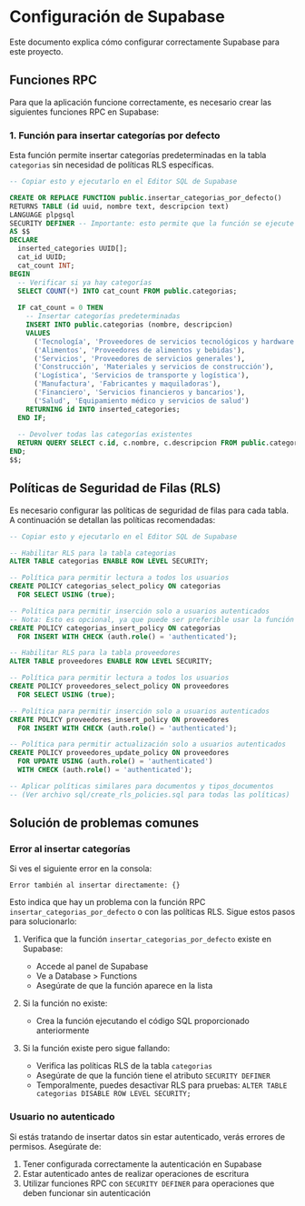 # Configuración de Supabase

Este documento explica cómo configurar correctamente Supabase para este proyecto.

## Funciones RPC

Para que la aplicación funcione correctamente, es necesario crear las siguientes funciones RPC en Supabase:

### 1. Función para insertar categorías por defecto

Esta función permite insertar categorías predeterminadas en la tabla `categorias` sin necesidad de políticas RLS específicas.

```sql
-- Copiar esto y ejecutarlo en el Editor SQL de Supabase

CREATE OR REPLACE FUNCTION public.insertar_categorias_por_defecto()
RETURNS TABLE (id uuid, nombre text, descripcion text) 
LANGUAGE plpgsql
SECURITY DEFINER -- Importante: esto permite que la función se ejecute con los permisos del creador
AS $$
DECLARE
  inserted_categories UUID[];
  cat_id UUID;
  cat_count INT;
BEGIN
  -- Verificar si ya hay categorías
  SELECT COUNT(*) INTO cat_count FROM public.categorias;
  
  IF cat_count = 0 THEN
    -- Insertar categorías predeterminadas
    INSERT INTO public.categorias (nombre, descripcion)
    VALUES
      ('Tecnología', 'Proveedores de servicios tecnológicos y hardware'),
      ('Alimentos', 'Proveedores de alimentos y bebidas'),
      ('Servicios', 'Proveedores de servicios generales'),
      ('Construcción', 'Materiales y servicios de construcción'),
      ('Logística', 'Servicios de transporte y logística'),
      ('Manufactura', 'Fabricantes y maquiladoras'),
      ('Financiero', 'Servicios financieros y bancarios'),
      ('Salud', 'Equipamiento médico y servicios de salud')
    RETURNING id INTO inserted_categories;
  END IF;
  
  -- Devolver todas las categorías existentes
  RETURN QUERY SELECT c.id, c.nombre, c.descripcion FROM public.categorias c ORDER BY c.nombre;
END;
$$;
```

## Políticas de Seguridad de Filas (RLS)

Es necesario configurar las políticas de seguridad de filas para cada tabla. A continuación se detallan las políticas recomendadas:

```sql
-- Copiar esto y ejecutarlo en el Editor SQL de Supabase

-- Habilitar RLS para la tabla categorias
ALTER TABLE categorias ENABLE ROW LEVEL SECURITY;

-- Política para permitir lectura a todos los usuarios
CREATE POLICY categorias_select_policy ON categorias
  FOR SELECT USING (true);

-- Política para permitir inserción solo a usuarios autenticados
-- Nota: Esto es opcional, ya que puede ser preferible usar la función RPC
CREATE POLICY categorias_insert_policy ON categorias
  FOR INSERT WITH CHECK (auth.role() = 'authenticated');

-- Habilitar RLS para la tabla proveedores
ALTER TABLE proveedores ENABLE ROW LEVEL SECURITY;

-- Política para permitir lectura a todos los usuarios
CREATE POLICY proveedores_select_policy ON proveedores
  FOR SELECT USING (true);

-- Política para permitir inserción solo a usuarios autenticados
CREATE POLICY proveedores_insert_policy ON proveedores
  FOR INSERT WITH CHECK (auth.role() = 'authenticated');

-- Política para permitir actualización solo a usuarios autenticados
CREATE POLICY proveedores_update_policy ON proveedores
  FOR UPDATE USING (auth.role() = 'authenticated')
  WITH CHECK (auth.role() = 'authenticated');

-- Aplicar políticas similares para documentos y tipos_documentos
-- (Ver archivo sql/create_rls_policies.sql para todas las políticas)
```

## Solución de problemas comunes

### Error al insertar categorías

Si ves el siguiente error en la consola:

```
Error también al insertar directamente: {}
```

Esto indica que hay un problema con la función RPC `insertar_categorias_por_defecto` o con las políticas RLS. Sigue estos pasos para solucionarlo:

1. Verifica que la función `insertar_categorias_por_defecto` existe en Supabase:
   - Accede al panel de Supabase
   - Ve a Database > Functions
   - Asegúrate de que la función aparece en la lista

2. Si la función no existe:
   - Crea la función ejecutando el código SQL proporcionado anteriormente

3. Si la función existe pero sigue fallando:
   - Verifica las políticas RLS de la tabla `categorias`
   - Asegúrate de que la función tiene el atributo `SECURITY DEFINER`
   - Temporalmente, puedes desactivar RLS para pruebas: `ALTER TABLE categorias DISABLE ROW LEVEL SECURITY;`

### Usuario no autenticado

Si estás tratando de insertar datos sin estar autenticado, verás errores de permisos. Asegúrate de:

1. Tener configurada correctamente la autenticación en Supabase
2. Estar autenticado antes de realizar operaciones de escritura
3. Utilizar funciones RPC con `SECURITY DEFINER` para operaciones que deben funcionar sin autenticación 